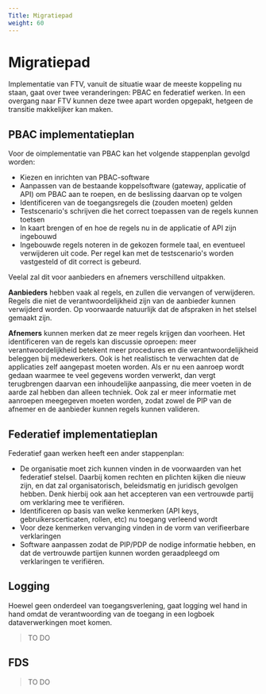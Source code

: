 ```yaml
---
Title: Migratiepad
weight: 60
---
```


# Migratiepad 

Implementatie van FTV, vanuit de situatie waar de meeste koppeling nu staan, gaat over twee veranderingen: PBAC en federatief werken.
In een overgang naar FTV kunnen deze twee apart worden opgepakt, hetgeen de transitie makkelijker kan maken.

## PBAC implementatieplan

Voor de oimplementatie van PBAC kan het volgende stappenplan gevolgd worden:
- Kiezen en inrichten van PBAC-software
- Aanpassen van de bestaande koppelsoftware (gateway, applicatie of API) om PBAC aan te roepen, 
en de beslissing daarvan op te volgen
- Identificeren van de toegangsregels die (zouden moeten) gelden
- Testscenario's schrijven die het correct toepassen van de regels kunnen toetsen
- In kaart brengen of en hoe de regels nu in de applicatie of API zijn ingebouwd
- Ingebouwde regels noteren in de gekozen formele taal, en eventueel verwijderen uit code. Per regel kan met de testscenario's
worden vastgesteld of dit correct is gebeurd.

Veelal zal dit voor aanbieders en afnemers verschillend uitpakken. 

**Aanbieders** hebben vaak al regels, en zullen die vervangen of verwijderen. 
Regels die niet de verantwoordelijkheid zijn van de aanbieder kunnen verwijderd worden. Op voorwaarde natuurlijk
dat de afspraken in het stelsel gemaakt zijn.

**Afnemers** kunnen merken dat ze meer regels krijgen dan voorheen. Het identificeren van de regels kan discussie
oproepen: meer verantwoordelijkheid betekent meer procedures en die verantwoordelijkheid beleggen bij medewerkers.
Ook is het realistisch te verwachten dat de applicaties zelf aangepast moeten worden. 
Als er nu een aanroep wordt gedaan waarmee te veel gegevens worden verwerkt, dan vergt terugbrengen daarvan
een inhoudelijke aanpassing, die meer voeten in de aarde zal hebben dan alleen techniek. Ook zal er meer informatie
met aanroepen meegegeven moeten worden, zodat zowel de PIP van de afnemer en de aanbieder kunnen regels kunnen valideren.

## Federatief implementatieplan

Federatief gaan werken heeft een ander stappenplan:
- De organisatie moet zich kunnen vinden in de voorwaarden van het federatief stelsel. Daarbij komen rechten en plichten
kijken die nieuw zijn, en dat zal organisatorisch, beleidsmatig en juridisch gevolgen hebben.
Denk hierbij ook aan het accepteren van een vertrouwde partij om verklaring mee te verifiëren.
- Identificeren op basis van welke kenmerken (API keys, gebruikerscerticaten, rollen, etc) nu toegang verleend wordt
- Voor deze kenmerken vervanging vinden in de vorm van verifieerbare verklaringen
- Software aanpassen zodat de PIP/PDP de nodige informatie hebben, en dat de vertrouwde partijen kunnen worden
geraadpleegd om verklaringen te verifiëren.

## Logging

Hoewel geen onderdeel van toegangsverlening, gaat logging wel hand in hand omdat de verantwoording van de toegang in een 
logboek dataverwerkingen moet komen.

> TO DO

## FDS

> TO DO